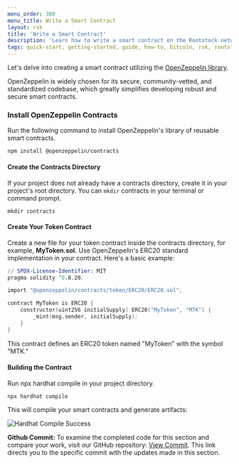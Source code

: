 ```yaml
---
menu_order: 300
menu_title: Write a Smart Contract
layout: rsk
title: 'Write a Smart Contract'
description: 'Learn how to write a smart contract on the Rootstock network'
tags: quick-start, getting-started, guide, how-to, bitcoin, rsk, rootstock, blockchain
---
```

Let's delve into creating a smart contract utilizing the [OpenZeppelin library](https://www.openzeppelin.com/contracts).

OpenZeppelin is widely chosen for its secure, community-vetted, and standardized codebase, which greatly simplifies developing robust and secure smart contracts.

### Install OpenZeppelin Contracts

Run the following command to install OpenZeppelin's library of reusable smart contracts.

```shell
npm install @openzeppelin/contracts
```

#### Create the Contracts Directory

If your project does not already have a contracts directory, create it in your project's root directory. You can `mkdir` contracts in your terminal or command prompt.

```shell
mkdir contracts
```

#### Create Your Token Contract

Create a new file for your token contract inside the contracts directory, for example, **MyToken.sol.** Use OpenZeppelin's ERC20 standard implementation in your contract. Here's a basic example:

```s
// SPDX-License-Identifier: MIT
pragma solidity ^0.8.20;

import "@openzeppelin/contracts/token/ERC20/ERC20.sol";

contract MyToken is ERC20 {
    constructor(uint256 initialSupply) ERC20("MyToken", "MTK") {
        _mint(msg.sender, initialSupply);
    }
}
```

This contract defines an ERC20 token named "MyToken" with the symbol "MTK."

#### Building the Contract

Run npx hardhat compile in your project directory.

```shell
npx hardhat compile
```

This will compile your smart contracts and generate artifacts:

![Hardhat Compile Success](/assets/img/guides/quickstart/getting-started/compile-success.png)

**Github Commit:** To examine the completed code for this section and compare your work, visit our GitHub repository: [View Commit](https://github.com/jesus-iov/rootstock-quick-start-guide/commit/eff6d60a10ba3779d35eb53c4c7c99696dcf283c5). This link directs you to the specific commit with the updates made in this section.
